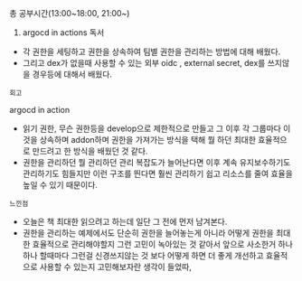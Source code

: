총 공부시간(13:00~18:00, 21:00~)

1. argocd in actions 독서
- 각 권한을 세팅하고 권한을 상속하여 팀별 권한을 관리하는 방법에 대해 배웠다.
- 그리고 dex가 없을때 사용할 수 있는 외부 oidc , external secret, dex를 쓰지않을 경우등에 대해서 배웠다.

`회고`

argocd in action

- 읽기 권한, 무슨 권한등을 develop으로 제한적으로 만들고 그 이후 각 그룹마다 이것을 상속하며 addon하며 권한을 가져가는 방식을 택해 뭘 하던 최대한 효율적으로 만드려고 한 방식을 배웠던 것 같다.
- 권한을 관리하던 뭘 관리하던 관리 복잡도가 늘어난다면 이후 계속 유지보수하기도 관리하기도 힘들지만 이런 구조를 띈다면 훨씬 관리하기 쉽고 리소스를 줄여 효율을 높일 수 있기 때문이다.

`느낀점`

- 오늘은 책 최대한 읽으려고 하는데 일단 그 전에 먼저 남겨본다.
- 권한을 관리하는 예제에서도 단순히 권한을 늘어놓는게 아니라 어떻게 권한을 최대한 효율적으로 관리해야할지 그런 고민이 녹아있는 것 같아서 앞으로 사소한거 하나하나 할때마다 그런걸 신경쓰지않는 것 보다 어떻게 하면 더 좋게 개선하고 효율적으로 사용할 수 있는지 고민해보자란 생각이 들었따,
